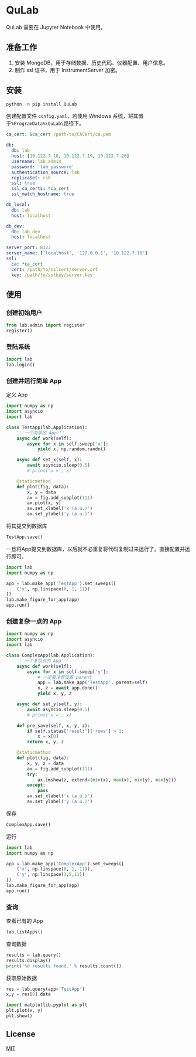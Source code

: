 # QuLab

QuLab 需要在 Jupyter Notebook 中使用。

## 准备工作

1. 安装 MongoDB，用于存储数据、历史代码、仪器配置、用户信息。
2. 制作 ssl 证书，用于 InstrumentServer 加密。

## 安装

```bash
python -m pip install QuLab
```

创建配置文件 `config.yaml`，若使用 Windows 系统，将其置于`%ProgramData%\QuLab\`路径下。

```yaml
ca_cert: &ca_cert /path/to/CACert/ca.pem

db:
  db: lab
  host: [10.122.7.18, 10.122.7.19, 10.122.7.20]
  username: lab_admin
  password: 'lab_password'
  authentication_source: lab
  replicaSet: rs0
  ssl: true
  ssl_ca_certs: *ca_cert
  ssl_match_hostname: true

db_local:
  db: lab
  host: localhost

db_dev:
  db: lab_dev
  host: localhost

server_port: 8123
server_name: ['localhost', '127.0.0.1', '10.122.7.18']
ssl:
  ca: *ca_cert
  cert: /path/to/sslcert/server.crt
  key: /path/to/sslkey/server.key
```

## 使用

### 创建初始用户

```python
from lab.admin import register
register()
```

### 登陆系统

```python
import lab
lab.login()
```

### 创建并运行简单 App

定义 App

```python
import numpy as np
import asyncio
import lab

class TestApp(lab.Application):
    '''一个简单的 App'''
    async def work(self):
        async for x in self.sweep['x']:
            yield x, np.random.randn()

    async def set_x(self, x):
        await asyncio.sleep(0.5)
        # print('x =', x)

    @staticmethod
    def plot(fig, data):
        x, y = data
        ax = fig.add_subplot(111)
        ax.plot(x, y)
        ax.set_xlabel('x (a.u.)')
        ax.set_ylabel('y (a.u.)')
```
将其提交到数据库
```python
TestApp.save()
```
一旦将App提交到数据库，以后就不必重复将代码复制过来运行了。直接配置并运行即可。
```python
import lab
import numpy as np

app = lab.make_app('TestApp').set_sweeps([
    ('x', np.linspace(0, 1, 11))
])
lab.make_figure_for_app(app)
app.run()
```

### 创建复杂一点的 App

```python
import numpy as np
import asyncio
import lab

class ComplexApp(lab.Application):
    '''一个复杂点的 App'''
    async def work(self):
        async for x in self.sweep['y']:
            # 一定要注意设置 parent
            app = lab.make_app('TestApp', parent=self)
            x, z = await app.done()
            yield x, y, z

    async def set_y(self, y):
        await asyncio.sleep(0.5)
        # print('x =', x)

    def pre_save(self, x, y, z):
        if self.status['result']['rows'] > 1:
            x = x[0]
        return x, y, z

    @staticmethod
    def plot(fig, data):
        x, y, z = data
        ax = fig.add_subplot(111)
        try:
            ax.imshow(z, extend=(min(x), max(x), min(y), max(y)))
        except:
            pass
        ax.set_xlabel('x (a.u.)')
        ax.set_ylabel('y (a.u.)')
```
保存
```python
ComplexApp.save()
```
运行

```python
import lab
import numpy as np

app = lab.make_app('ComplexApp').set_sweeps([
    ('x', np.linspace(0, 1, 11)),
    ('y', np.linspace(3,5,11))
])
lab.make_figure_for_app(app)
app.run()
```

### 查询

查看已有的 App
```python
lab.listApps()
```

查询数据
```python
results = lab.query()
results.display()
print('%d results found.' % results.count())
```

获取原始数据

```python
res = lab.query(app='TestApp')
x,y = res[0].data

import matplotlib.pyplot as plt
plt.plot(x, y)
plt.show()
```

## License

[MIT](https://opensource.org/licenses/MIT)
